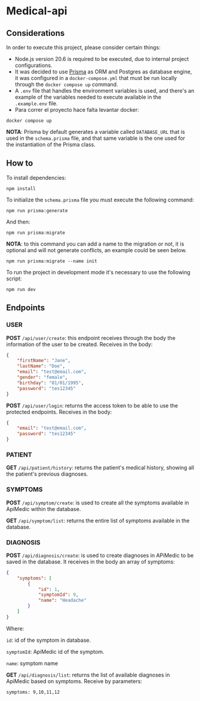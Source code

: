 # Medical-api

## Considerations
In order to execute this project, please consider certain things:
- Node.js version 20.6 is required to be executed, due to internal project configurations.
- It was decided to use [Prisma](https://www.prisma.io/) as ORM and Postgres as database engine, it was configured in a `docker-compose.yml` that must be run locally through the `docker compose up` command.
- A `.env` file that handles the environment variables is used, and there's an example of the variables needed to execute available in the `.example.env` file.
- Para correr el proyecto hace falta levantar docker:

```
docker compose up
```

**NOTA**: Prisma by default generates a variable called `DATABASE_URL` that is used in the `schema.prisma` file, and that same variable is the one used for the instantiation of the Prisma class.

## How to
To install dependencies:

```
npm install
```

To initialize the `schema.prisma` file you must execute the following command:

```
npm run prisma:generate
```

And then:

```
npm run prisma:migrate
```

**NOTA**: to this command you can add a name to the migration or not, it is optional and will not generate conflicts, an example could be seen below.

```
npm run prisma:migrate --name init
```

To run the project in development mode it's necessary to use the following script:

```
npm run dev
```

## Endpoints

### USER

**POST** `/api/user/create`: this endpoint receives through the body the information of the user to be created. Receives in the body:

```json
{
    "firstName": "Jane",
    "lastName": "Doe",
    "email": "test@email.com",
    "gender": "female",
    "birthday": "01/01/1995",
    "password": "tes12345"
}
```

**POST** `/api/user/login`: returns the access token to be able to use the protected endpoints. Receives in the body:

```json
{
    "email": "test@email.com",
    "password": "tes12345"
}
```

### PATIENT

**GET** `/api/patient/history`: returns the patient's medical history, showing all the patient's previous diagnoses.

### SYMPTOMS

**POST** `/api/symptom/create`: is used to create all the symptoms available in ApiMedic within the database.

**GET** `/api/symptom/list`: returns the entire list of symptoms available in the database.

### DIAGNOSIS

**POST** `/api/diagnosis/create`: is used to create diagnoses in APiMedic to be saved in the database. It receives in the body an array of symptoms:
``` json
{
    "symptoms": [
        {
            "id": 1,
            "symptomId": 9,
            "name": "Headache"
        }
    ]
}
```

Where:

`id`: id of the symptom in database.

`symptomId`: ApiMedic id of the symptom.

`name`: symptom name

**GET** `/api/diagnosis/list`: returns the list of available diagnoses in ApiMedic based on symptoms. Receive by parameters:
```
symptoms: 9,10,11,12
```